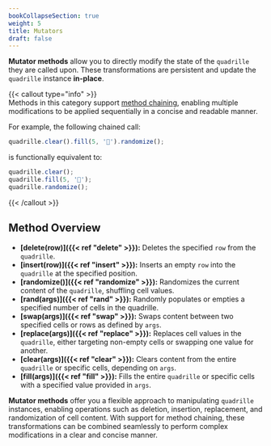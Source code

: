 ```yaml
---
bookCollapseSection: true  
weight: 5  
title: Mutators  
draft: false  
---
```


**Mutator methods** allow you to directly modify the state of the `quadrille` they are called upon. These transformations are persistent and update the `quadrille` instance **in-place**.

{{< callout type="info" >}}  
Methods in this category support [method chaining](https://en.wikipedia.org/wiki/Method_chaining), enabling multiple modifications to be applied sequentially in a concise and readable manner.  

For example, the following chained call:  
```javascript  
quadrille.clear().fill(5, '🐁').randomize();  
```  
is functionally equivalent to:  
```javascript  
quadrille.clear();  
quadrille.fill(5, '🐁');  
quadrille.randomize();  
```  
{{< /callout >}}  

## Method Overview

- **[delete(row)]({{< ref "delete" >}}):** Deletes the specified `row` from the `quadrille`.  
- **[insert(row)]({{< ref "insert" >}}):** Inserts an empty `row` into the `quadrille` at the specified position.    
- **[randomize()]({{< ref "randomize" >}}):** Randomizes the current content of the `quadrille`, shuffling cell values.
- **[rand(args)]({{< ref "rand" >}}):** Randomly populates or empties a specified number of cells in the quadrille.
- **[swap(args)]({{< ref "swap" >}}):** Swaps content between two specified cells or rows as defined by `args`.  
- **[replace(args)]({{< ref "replace" >}}):** Replaces cell values in the `quadrille`, either targeting non-empty cells or swapping one value for another.  
- **[clear(args)]({{< ref "clear" >}}):** Clears content from the entire `quadrille` or specific cells, depending on `args`.  
- **[fill(args)]({{< ref "fill" >}}):** Fills the entire `quadrille` or specific cells with a specified value provided in `args`.  

**Mutator methods** offer you a flexible approach to manipulating `quadrille` instances, enabling operations such as deletion, insertion, replacement, and randomization of cell content. With support for method chaining, these transformations can be combined seamlessly to perform complex modifications in a clear and concise manner.  